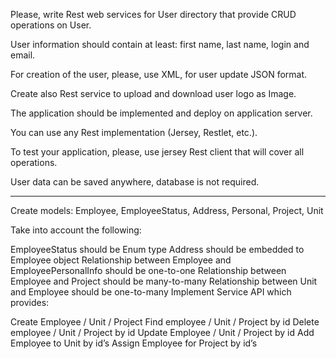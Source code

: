 Please, write Rest web services for User directory that provide CRUD operations on User.


User information should contain at least: first name, last name, login and email.


For creation of the user, please, use XML, for user update JSON format.


Create also Rest service to upload and download user logo as Image.


The application should be implemented and deploy on application server.


You can use any Rest implementation (Jersey, Restlet, etc.).


To test your application, please, use jersey Rest client that will cover all operations.


User data can be saved anywhere, database is not required.


-------------------------------------------------------------------------------------------


Create models: Employee, EmployeeStatus, Address, Personal, Project, Unit

Take into account the following:

EmployeeStatus should be Enum type
Address should be embedded to Employee object
Relationship between Employee and EmployeePersonalInfo should be one-to-one
Relationship between Employee and Project should be many-to-many
Relationship between Unit and Employee should be one-to-many
Implement Service API which provides:

Create Employee / Unit / Project
Find employee / Unit / Project by id
Delete employee / Unit / Project by id
Update Employee / Unit / Project by id
Add Employee to Unit by id’s
Assign Employee for Project by id’s